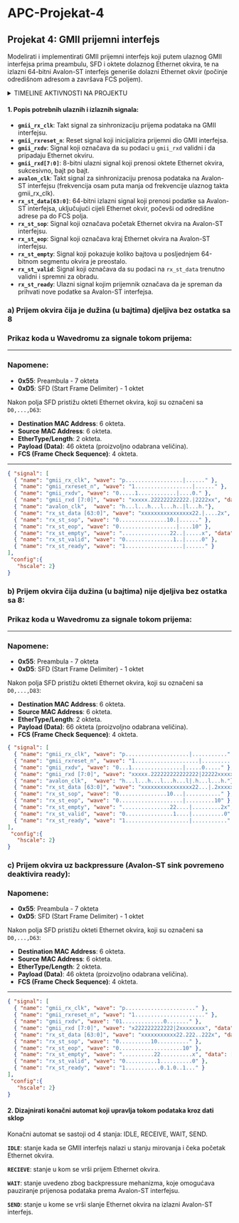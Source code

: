 # APC-Projekat-4

## Projekat 4: GMII prijemni interfejs
Modelirati i implementirati GMII prijemni interfejs koji putem ulaznog GMII interfejsa prima
preambulu, SFD i oktete dolaznog Ethernet okvira, te na izlazni 64-bitni Avalon-ST interfejs
generiše dolazni Ethernet okvir (počinje odredišnom adresom a završava FCS poljem).

<details>
  <summary>TIMELINE AKTIVNOSTI NA PROJEKTU</summary>

  **08.12.2024.** OPIS SIGNALA I PRIKAZ SIGNALA U WAVEDROM-U  
  **10.12.2024.** OPIS SIGNALA I PRIKAZ SIGNALA U WAVEDROM-U  
  **11.12.2024.** MODIFICARNI PRIKAZ SIGNALA U WAVEDROM-U  
  **12.12.2024.** PREPRAVKA WAVEDROM-A PO UPUTAMA IZ ISSUES <br>
  **15.12.2024.** DRUGI DIO PROJEKTNOG ZADATKA - FSM DIJAGRAM
  **16.12.2024.** PREPRAVKA WAVEDROM-A PO UPUTAMA IZ ISSUES 

</details>

#### **1. Popis potrebnih ulaznih i izlaznih signala:**
- **`gmii_rx_clk`**: Takt signal za sinhronizaciju prijema podataka na GMII interfejsu.
- **`gmii_rxreset_n`**: Reset signal koji inicijalizira prijemni dio GMII interfejsa.
- **`gmii_rxdv`**: Signal koji označava da su podaci u `gmii_rxd` validni i da pripadaju Ethernet okviru.
- **`gmii_rxd[7:0]`**: 8-bitni ulazni signal koji prenosi oktete Ethernet okvira, sukcesivno, bajt po bajt.
- **`avalon_clk`**: Takt signal za sinhronizaciju prenosa podataka na Avalon-ST interfejsu (frekvencija osam puta manja od frekvencije ulaznog takta gmii_rx_clk).
- **`rx_st_data[63:0]`**: 64-bitni izlazni signal koji prenosi podatke sa Avalon-ST interfejsa, uključujući cijeli Ethernet okvir, počevši od odredišne adrese pa do FCS polja.
- **`rx_st_sop`**: Signal koji označava početak Ethernet okvira na Avalon-ST interfejsu.
- **`rx_st_eop`**: Signal koji označava kraj Ethernet okvira na Avalon-ST interfejsu.
- **`rx_st_empty`**: Signal koji pokazuje koliko bajtova u posljednjem 64-bitnom segmentu okvira je preostalo.
- **`rx_st_valid`**: Signal koji označava da su podaci na `rx_st_data` trenutno validni i spremni za obradu.
- **`rx_st_ready`**: Ulazni signal kojim prijemnik označava da je spreman da prihvati nove podatke sa Avalon-ST interfejsa.
  
### **a) Prijem okvira čija je dužina (u bajtima) djeljiva bez ostatka sa 8**
### Prikaz koda u Wavedromu za signale tokom prijema:
---

### Napomene:
- **0x55**: Preambula - 7 okteta
- **0xD5**: SFD (Start Frame Delimiter) - 1 oktet

Nakon polja SFD pristižu okteti Ethernet okvira, koji su označeni sa `D0,...,D63`:
- **Destination MAC Address**: 6 okteta.
- **Source MAC Address**: 6 okteta.
- **EtherType/Length**: 2 okteta.
- **Payload (Data)**: 46 okteta (proizvoljno odabrana veličina).
- **FCS (Frame Check Sequence)**: 4 okteta.

---

```json
{ "signal": [
  { "name": "gmii_rx_clk", "wave": "p..................|......" },
  { "name": "gmii_rxreset_n", "wave": "1..................|......" },
  { "name": "gmii_rxdv", "wave": "0.....1............|....0." },
  { "name": "gmii_rxd [7:0]", "wave": "xxxxx.222222222222.|2222xx", "data": ["0x55", "0xD5", "D0", "D1", "D2", "D3", "D4", "D5", "D6", "D7", "D8", " ", "D60","D61","D62","D63"] },
  { "name": "avalon_clk",  "wave": "h...l...h...l...h..|l...h."}, 
  { "name": "rx_st_data [63:0]", "wave": "xxxxxxxxxxxxxxxx22.|....2x", "data": ["D0-D7",  " ", "D56-D63"] },
  { "name": "rx_st_sop", "wave": "0...............10.|......" },
  { "name": "rx_st_eop", "wave": "0..................|....10" },
  { "name": "rx_st_empty", "wave": "...............22..|.....x", "data": ["0"] },
  { "name": "rx_st_valid", "wave": "0...............1..|.....0" },
  { "name": "rx_st_ready", "wave": "1..................|......" }
],
 "config":{
   "hscale": 2}
}
```

### **b) Prijem okvira čija dužina (u bajtima) nije djeljiva bez ostatka sa 8:**
### Prikaz koda u Wavedromu za signale tokom prijema:
---

### Napomene:
- **0x55**: Preambula - 7 okteta
- **0xD5**: SFD (Start Frame Delimiter) - 1 oktet

Nakon polja SFD pristižu okteti Ethernet okvira, koji su označeni sa `D0,...,D83`:
- **Destination MAC Address**: 6 okteta.
- **Source MAC Address**: 6 okteta.
- **EtherType/Length**: 2 okteta.
- **Payload (Data)**: 66 okteta (proizvoljno odabrana veličina).
- **FCS (Frame Check Sequence)**: 4 okteta.

```json
{ "signal": [
  { "name": "gmii_rx_clk", "wave": "p....................|..........." },
  { "name": "gmii_rxreset_n", "wave": "1....................|..........." },
  { "name": "gmii_rxdv", "wave": "0...1................|.....0....." },
  { "name": "gmii_rxd [7:0]", "wave": "xxxxx.222222222222222|22222xxxxxx", "data": ["0x55", "0xD5", "D0", "D1", "D2", "D3", "D4", "D5", "D6", "D7", "D8","D9", "D10", "D11", " ", "D79","D80","D81","D82","D83"] },
  { "name": "avalon_clk",  "wave": "h...l...h...l...h...l|.h...l...h."}, 
  { "name": "rx_st_data [63:0]", "wave": "xxxxxxxxxxxxxxxx22...|.2xxxxxxx2x", "data": ["D0-D7",  " ", "D72-D79", "D80-D83"] },
  { "name": "rx_st_sop", "wave": "0...............10...|..........." },
  { "name": "rx_st_eop", "wave": "0....................|.........10" },
  { "name": "rx_st_empty", "wave": "...............22....|.........2x", "data": ["0","4"] },
  { "name": "rx_st_valid", "wave": "0...............1....|..........0" },
  { "name": "rx_st_ready", "wave": "1....................|..........." }
],
 "config":{
   "hscale": 2}
}
```
### **c) Prijem okvira uz backpressure (Avalon-ST sink povremeno deaktivira ready):**

### Napomene:
- **0x55**: Preambula - 7 okteta
- **0xD5**: SFD (Start Frame Delimiter) - 1 oktet

Nakon polja SFD pristižu okteti Ethernet okvira, koji su označeni sa `D0,...,D63`:
- **Destination MAC Address**: 6 okteta.
- **Source MAC Address**: 6 okteta.
- **EtherType/Length**: 2 okteta.
- **Payload (Data)**: 46 okteta (proizvoljno odabrana veličina).
- **FCS (Frame Check Sequence)**: 4 okteta.

---
```json
{ "signal": [
  { "name": "gmii_rx_clk", "wave": "p......................" },
  { "name": "gmii_rxreset_n", "wave": "1......................" },
  { "name": "gmii_rxdv", "wave": "01.............0......." },
  { "name": "gmii_rxd [7:0]", "wave": "x222222222222|2xxxxxxxx", "data": ["0x55", "0xD5", "D0", "D1", "D2", "D3", "D4", "D5", "D6", "D7", "D8", " ","D63"] },
  { "name": "rx_st_data [63:0]", "wave": "xxxxxxxxxxx22.222..222x", "data": ["D0-D7", "D8-D15 ","D16-D23","D24-D31","D32-D39", "D40-D47","D48-D55", "D56-D63"] },
  { "name": "rx_st_sop", "wave": "0..........10.........." },
  { "name": "rx_st_eop", "wave": "0....................10" },
  { "name": "rx_st_empty", "wave": "..........22..........x", "data": ["0"] },
  { "name": "rx_st_valid", "wave": "0..........1..........0" },
  { "name": "rx_st_ready", "wave": "1...........0.1.0..1..." }
],
 "config":{
   "hscale": 2}
}
```

#### **2. Dizajnirati konačni automat koji upravlja tokom podataka kroz dati sklop**

Konačni automat se sastoji od 4 stanja: IDLE, RECEIVE, WAIT, SEND.

**`IDLE`**: stanje kada se GMII interfejs nalazi u stanju mirovanja i čeka početak Ethernet okvira.

**`RECIEVE`**: stanje u kom se vrši prijem Ethernet okvira.

**`WAIT`**: stanje uvedeno zbog backpressure mehanizma, koje omogućava pauziranje prijenosa podataka prema Avalon-ST interfejsu.

**`SEND`**: stanje u kome se vrši slanje Ethernet okvira na izlazni Avalon-ST interfejs.


